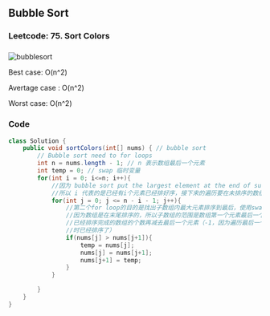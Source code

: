 ## Bubble Sort
### Leetcode: 75. Sort Colors
###
![bubblesort](https://github.com/liu2su/leetcode/assets/96462566/bf6b0631-4654-4fec-bf17-3964f2ed696f)

Best case: O(n^2)

Avertage case : O(n^2)

Worst case: O(n^2)

### Code
```java
class Solution {
    public void sortColors(int[] nums) { // bubble sort
        // Bubble sort need to for loops
        int n = nums.length - 1; // n 表示数组最后一个元素
        int temp = 0; // swap 临时变量
        for(int i = 0; i<=n; i++){ 
            //因为 bubble sort put the largest element at the end of subarray each time
            //所以 i 代表的是已经有i个元素已经排好序，接下来的遍历要在未排序的数组内进行
            for(int j = 0; j <= n - i - 1; j++){
                //第二个for loop的目的是找出子数组内最大元素排序到最后，使用swap策略
                //因为数组是在末尾排序的，所以子数组的范围是数组第一个元素最后一个元素位置减去
                //已经排序完成的数组的个数再减去最后一个元素（-1，因为遍历最后一个元素的前一个元素
                //时已经排序了）
                if(nums[j] > nums[j+1]){
                    temp = nums[j];
                    nums[j] = nums[j+1];
                    nums[j+1] = temp;
                }
            }

        }
    }
}
```

